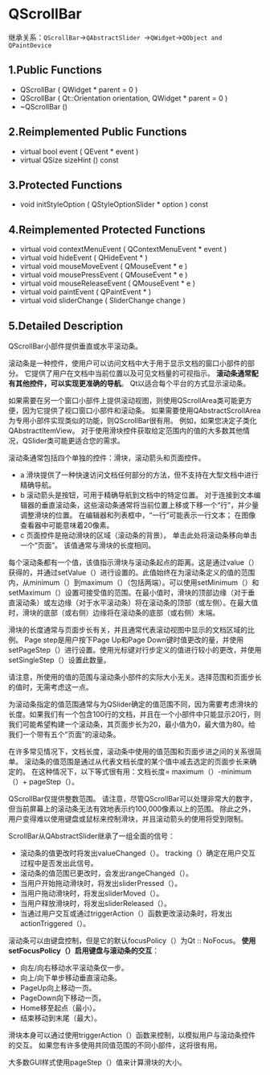 # QScrollBar

继承关系：`QScrollBar`->`QAbstractSlider `->`QWidget`->`QObject and QPaintDevice`

## 1.Public Functions

- QScrollBar ( QWidget * parent = 0 )
- QScrollBar ( Qt::Orientation orientation, QWidget * parent = 0 )
- ~QScrollBar ()

## 2.Reimplemented Public Functions

- virtual bool	event ( QEvent * event )
- virtual QSize	sizeHint () const

## 3.Protected Functions

- void	initStyleOption ( QStyleOptionSlider * option ) const

## 4.Reimplemented Protected Functions

- virtual void	contextMenuEvent ( QContextMenuEvent * event )
- virtual void	hideEvent ( QHideEvent * )
- virtual void	mouseMoveEvent ( QMouseEvent * e )
- virtual void	mousePressEvent ( QMouseEvent * e )
- virtual void	mouseReleaseEvent ( QMouseEvent * e )
- virtual void	paintEvent ( QPaintEvent * )
- virtual void	sliderChange ( SliderChange change )

## 5.Detailed Description

QScrollBar小部件提供垂直或水平滚动条。

滚动条是一种控件，使用户可以访问文档中大于用于显示文档的窗口小部件的部分。 它提供了用户在文档中当前位置以及可见文档量的可视指示。 **滚动条通常配有其他控件，可以实现更准确的导航**。 Qt以适合每个平台的方式显示滚动条。

如果需要在另一个窗口小部件上提供滚动视图，则使用QScrollArea类可能更方便，因为它提供了视口窗口小部件和滚动条。 如果需要使用QAbstractScrollArea为专用小部件实现类似的功能，则QScrollBar很有用。 例如，如果您决定子类化QAbstractItemView。 对于使用滑块控件获取给定范围内的值的大多数其他情况，QSlider类可能更适合您的需求。

滚动条通常包括四个单独的控件：滑块，滚动箭头和页面控件。

- a 滑块提供了一种快速访问文档任何部分的方法，但不支持在大型文档中进行精确导航。
- b 滚动箭头是按钮，可用于精确导航到文档中的特定位置。 对于连接到文本编辑器的垂直滚动条，这些滚动条通常将当前位置上移或下移一个“行”，并少量调整滑块的位置。 在编辑器和列表框中，“一行”可能表示一行文本； 在图像查看器中可能意味着20像素。
- c 页面控件是拖动滑块的区域（滚动条的背景）。 单击此处将滚动条移向单击一个“页面”。 该值通常与滑块的长度相同。

每个滚动条都有一个值，该值指示滑块与滚动条起点的距离。这是通过value（）获得的，并通过setValue（）进行设置的。此值始终在为滚动条定义的值的范围内，从minimum（）到maximum（）（包括两端）。可以使用setMinimum（）和setMaximum（）设置可接受值的范围。在最小值时，滑块的顶部边缘（对于垂直滚动条）或左边缘（对于水平滚动条）将在滚动条的顶部（或左侧）。在最大值时，滑块的底部（或右侧）边缘将在滚动条的底部（或右侧）末端。

滑块的长度通常与页面步长有关，并且通常代表滚动视图中显示的文档区域的比例。 Page step是用户按下Page Up和Page Down键时值更改的量，并使用setPageStep（）进行设置。使用光标键对行步定义的值进行较小的更改，并使用setSingleStep（）设置此数量。

请注意，所使用的值的范围与滚动条小部件的实际大小无关。选择范围和页面步长的值时，无需考虑这一点。

为滚动条指定的值范围通常与为QSlider确定的值范围不同，因为需要考虑滑块的长度。如果我们有一个包含100行的文档，并且在一个小部件中只能显示20行，则我们可能希望构建一个滚动条，其页面步长为20，最小值为0，最大值为80。给我们一个带有五个“页面”的滚动条。

在许多常见情况下，文档长度，滚动条中使用的值范围和页面步进之间的关系很简单。 滚动条的值范围是通过从代表文档长度的某个值中减去选定的页面步长来确定的。 在这种情况下，以下等式很有用：文档长度= maximum（）-minimum（）+ pageStep（）。

QScrollBar仅提供整数范围。 请注意，尽管QScrollBar可以处理非常大的数字，但当前屏幕上的滚动条无法有效地表示约100,000像素以上的范围。 除此之外，用户变得难以使用键盘或鼠标来控制滑块，并且滚动箭头的使用将受到限制。

ScrollBar从QAbstractSlider继承了一组全面的信号：

- 滚动条的值更改时将发出valueChanged（）。 tracking（）确定在用户交互过程中是否发出此信号。
- 滚动条的值范围已更改时，会发出rangeChanged（）。
- 当用户开始拖动滑块时，将发出sliderPressed（）。
- 当用户拖动滑块时，将发出sliderMoved（）。
- 当用户释放滑块时，将发出sliderReleased（）。
- 当通过用户交互或通过triggerAction（）函数更改滚动条时，将发出actionTriggered（）。

滚动条可以由键盘控制，但是它的默认focusPolicy（）为Qt :: NoFocus。 **使用setFocusPolicy（）启用键盘与滚动条的交互**：

- 向左/向右移动水平滚动条仅一步。
- 向上/向下单步移动垂直滚动条。
- PageUp向上移动一页。
- PageDown向下移动一页。
- Home移至起点（最小）。
- 结束移动到末尾（最大）。

滑块本身可以通过使用triggerAction（）函数来控制，以模拟用户与滚动条控件的交互。 如果您有许多使用共同值范围的不同小部件，这将很有用。

大多数GUI样式使用pageStep（）值来计算滑块的大小。

